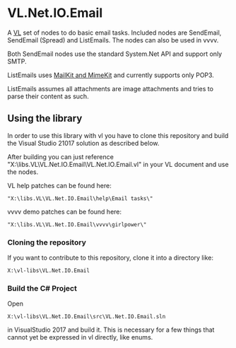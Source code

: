 # VL.Net.IO.Email
A [VL](https://vvvv.org/documentation/vl) set of nodes to do basic email tasks. Included nodes are SendEmail, SendEmail (Spread) and ListEmails. The nodes can also be used in vvvv.

Both SendEmail nodes use the standard System.Net API and support only SMTP.

ListEmails uses [MailKit and MimeKit](http://www.mimekit.net/) and currently supports only POP3.

ListEmails assumes all attachments are image attachments and tries to parse their content as such.

## Using the library
In order to use this library with vl you have to clone this repository and build the Visual Studio 21017 solution as described below.

After building you can just reference "X:\libs.VL\VL.Net.IO.Email\VL.Net.IO.Email.vl" in your VL document and use the nodes.

VL help patches can be found here:

    "X:\libs.VL\VL.Net.IO.Email\help\Email tasks\"

vvvv demo patches can be found here:

    "X:\libs.VL\VL.Net.IO.Email\vvvv\girlpower\"

### Cloning the repository
If you want to contribute to this repository, clone it into a directory like:
 
    X:\vl-libs\VL.Net.IO.Email

### Build the C# Project
Open

    X:\vl-libs\VL.Net.IO.Email\src\VL.Net.IO.Email.sln
    
in VisualStudio 2017 and build it. This is necessary for a few things that cannot yet be expressed in vl directly, like enums. 
